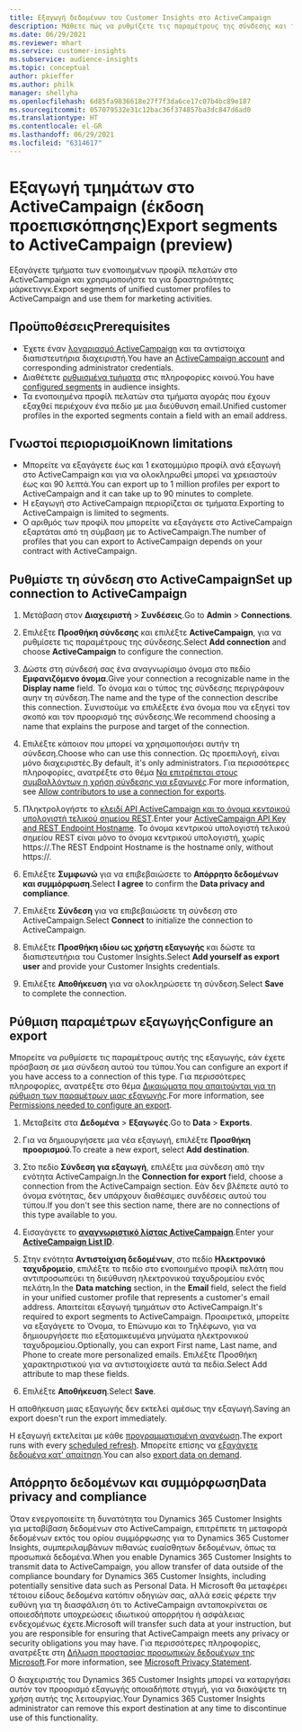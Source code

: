 ```yaml
---
title: Εξαγωγή δεδομένων του Customer Insights στο ActiveCampaign
description: Μάθετε πώς να ρυθμίζετε τις παραμέτρους της σύνδεσης και της εξαγωγής στο ActiveCampaign.
ms.date: 06/29/2021
ms.reviewer: mhart
ms.service: customer-insights
ms.subservice: audience-insights
ms.topic: conceptual
author: pkieffer
ms.author: philk
manager: shellyha
ms.openlocfilehash: 6d85fa9836618e27f7f3da6ce17c07b4bc89e187
ms.sourcegitcommit: 057079532e31c12bac36f374857ba3dc847d6ad0
ms.translationtype: HT
ms.contentlocale: el-GR
ms.lasthandoff: 06/29/2021
ms.locfileid: "6314617"
---
```

# <a name="export-segments-to-activecampaign-preview"></a><span data-ttu-id="50d48-103">Εξαγωγή τμημάτων στο ActiveCampaign (έκδοση προεπισκόπησης)</span><span class="sxs-lookup"><span data-stu-id="50d48-103">Export segments to ActiveCampaign (preview)</span></span>

<span data-ttu-id="50d48-104">Εξαγάγετε τμήματα των ενοποιημένων προφίλ πελατών στο ActiveCampaign και χρησιμοποιήστε τα για δραστηριότητες μάρκετινγκ.</span><span class="sxs-lookup"><span data-stu-id="50d48-104">Export segments of unified customer profiles to ActiveCampaign and use them for marketing activities.</span></span>

## <a name="prerequisites"></a><span data-ttu-id="50d48-105">Προϋποθέσεις</span><span class="sxs-lookup"><span data-stu-id="50d48-105">Prerequisites</span></span>

-   <span data-ttu-id="50d48-106">Έχετε έναν [λογαριασμό ActiveCampaign](https://www.activecampaign.com/) και τα αντίστοιχα διαπιστευτήρια διαχειριστή.</span><span class="sxs-lookup"><span data-stu-id="50d48-106">You have an [ActiveCampaign account](https://www.activecampaign.com/) and corresponding administrator credentials.</span></span>
-   <span data-ttu-id="50d48-107">Διαθέτετε [ρυθμισμένα τμήματα](segments.md) στις πληροφορίες κοινού.</span><span class="sxs-lookup"><span data-stu-id="50d48-107">You have [configured segments](segments.md) in audience insights.</span></span>
-   <span data-ttu-id="50d48-108">Τα ενοποιημένα προφίλ πελατών στα τμήματα αγοράς που έχουν εξαχθεί περιέχουν ένα πεδίο με μια διεύθυνση email.</span><span class="sxs-lookup"><span data-stu-id="50d48-108">Unified customer profiles in the exported segments contain a field with an email address.</span></span>

## <a name="known-limitations"></a><span data-ttu-id="50d48-109">Γνωστοί περιορισμοί</span><span class="sxs-lookup"><span data-stu-id="50d48-109">Known limitations</span></span>

- <span data-ttu-id="50d48-110">Μπορείτε να εξαγάγετε έως και 1 εκατομμύριο προφίλ ανά εξαγωγή στο ActiveCampaign και για να ολοκληρωθεί μπορεί να χρειαστούν έως και 90 λεπτά.</span><span class="sxs-lookup"><span data-stu-id="50d48-110">You can export up to 1 million profiles per export to ActiveCampaign and it can take up to 90 minutes to complete.</span></span>
- <span data-ttu-id="50d48-111">Η εξαγωγή στο ActiveCampaign περιορίζεται σε τμήματα.</span><span class="sxs-lookup"><span data-stu-id="50d48-111">Exporting to ActiveCampaign is limited to segments.</span></span>
- <span data-ttu-id="50d48-112">Ο αριθμός των προφίλ που μπορείτε να εξαγάγετε στο ActiveCampaign εξαρτάται από τη σύμβαση με το ActiveCampaign.</span><span class="sxs-lookup"><span data-stu-id="50d48-112">The number of profiles that you can export to ActiveCampaign depends on your contract with ActiveCampaign.</span></span>

## <a name="set-up-connection-to-activecampaign"></a><span data-ttu-id="50d48-113">Ρυθμίστε τη σύνδεση στο ActiveCampaign</span><span class="sxs-lookup"><span data-stu-id="50d48-113">Set up connection to ActiveCampaign</span></span>

1. <span data-ttu-id="50d48-114">Μετάβαση στον **Διαχειριστή** > **Συνδέσεις**.</span><span class="sxs-lookup"><span data-stu-id="50d48-114">Go to **Admin** > **Connections**.</span></span>

1. <span data-ttu-id="50d48-115">Επιλέξτε **Προσθήκη σύνδεσης** και επιλέξτε **ActiveCampaign**, για να ρυθμίσετε τις παραμέτρους της σύνδεσης.</span><span class="sxs-lookup"><span data-stu-id="50d48-115">Select **Add connection** and choose **ActiveCampaign** to configure the connection.</span></span>

1. <span data-ttu-id="50d48-116">Δώστε στη σύνδεσή σας ένα αναγνωρίσιμο όνομα στο πεδίο **Εμφανιζόμενο όνομα**.</span><span class="sxs-lookup"><span data-stu-id="50d48-116">Give your connection a recognizable name in the **Display name** field.</span></span> <span data-ttu-id="50d48-117">Το όνομα και ο τύπος της σύνδεσης περιγράφουν αυην τη σύνδεση.</span><span class="sxs-lookup"><span data-stu-id="50d48-117">The name and the type of the connection describe this connection.</span></span> <span data-ttu-id="50d48-118">Συνιστούμε να επιλέξετε ένα όνομα που να εξηγεί τον σκοπό και τον προορισμό της σύνδεσης.</span><span class="sxs-lookup"><span data-stu-id="50d48-118">We recommend choosing a name that explains the purpose and target of the connection.</span></span>

1. <span data-ttu-id="50d48-119">Επιλέξτε κάποιον που μπορεί να χρησιμοποιήσει αυτήν τη σύνδεση.</span><span class="sxs-lookup"><span data-stu-id="50d48-119">Choose who can use this connection.</span></span> <span data-ttu-id="50d48-120">Ως προεπιλογή, είναι μόνο διαχειριστές.</span><span class="sxs-lookup"><span data-stu-id="50d48-120">By default, it's only administrators.</span></span> <span data-ttu-id="50d48-121">Για περισσότερες πληροφορίες, ανατρέξτε στο θέμα [Να επιτρέπεται στους συμβαλλόντων η χρήση σύνδεσης για εξαγωγές](connections.md#allow-contributors-to-use-a-connection-for-exports).</span><span class="sxs-lookup"><span data-stu-id="50d48-121">For more information, see [Allow contributors to use a connection for exports](connections.md#allow-contributors-to-use-a-connection-for-exports).</span></span>

1. <span data-ttu-id="50d48-122">Πληκτρολογήστε το [κλειδί API ActiveCampaign και το όνομα κεντρικού υπολογιστή τελικού σημείου REST](https://help.activecampaign.com/hc/articles/207317590-Getting-started-with-the-API#how-to-obtain-your-activecampaign-api-url-and-key).</span><span class="sxs-lookup"><span data-stu-id="50d48-122">Enter your [ActiveCampaign API Key and REST Endpoint Hostname](https://help.activecampaign.com/hc/articles/207317590-Getting-started-with-the-API#how-to-obtain-your-activecampaign-api-url-and-key).</span></span> <span data-ttu-id="50d48-123">Το όνομα κεντρικού υπολογιστή τελικού σημείου REST είναι μόνο το όνομα κεντρικού υπολογιστή, χωρίς https://.</span><span class="sxs-lookup"><span data-stu-id="50d48-123">The REST Endpoint Hostname is the hostname only, without https://.</span></span> 

1. <span data-ttu-id="50d48-124">Επιλέξτε **Συμφωνώ** για να επιβεβαιώσετε το **Απόρρητο δεδομένων και συμμόρφωση**.</span><span class="sxs-lookup"><span data-stu-id="50d48-124">Select **I agree** to confirm the **Data privacy and compliance**.</span></span>

1. <span data-ttu-id="50d48-125">Επιλέξτε **Σύνδεση** για να επιβεβαιώσετε τη σύνδεση στο ActiveCampaign.</span><span class="sxs-lookup"><span data-stu-id="50d48-125">Select **Connect** to initialize the connection to ActiveCampaign.</span></span>

1. <span data-ttu-id="50d48-126">Επιλέξτε **Προσθήκη ιδίου ως χρήστη εξαγωγής** και δώστε τα διαπιστευτήρια του Customer Insights.</span><span class="sxs-lookup"><span data-stu-id="50d48-126">Select **Add yourself as export user** and provide your Customer Insights credentials.</span></span>

1. <span data-ttu-id="50d48-127">Επιλέξτε **Αποθήκευση** για να ολοκληρώσετε τη σύνδεση.</span><span class="sxs-lookup"><span data-stu-id="50d48-127">Select **Save** to complete the connection.</span></span>

## <a name="configure-an-export"></a><span data-ttu-id="50d48-128">Ρύθμιση παραμέτρων εξαγωγής</span><span class="sxs-lookup"><span data-stu-id="50d48-128">Configure an export</span></span>

<span data-ttu-id="50d48-129">Μπορείτε να ρυθμίσετε τις παραμέτρους αυτής της εξαγωγής, εάν έχετε πρόσβαση σε μια σύνδεση αυτού του τύπου.</span><span class="sxs-lookup"><span data-stu-id="50d48-129">You can configure an export if you have access to a connection of this type.</span></span> <span data-ttu-id="50d48-130">Για περισσότερες πληροφορίες, ανατρέξτε στο θέμα [Δικαιώματα που απαιτούνται για τη ρύθμιση των παραμέτρων μιας εξαγωγής](export-destinations.md#set-up-a-new-export).</span><span class="sxs-lookup"><span data-stu-id="50d48-130">For more information, see [Permissions needed to configure an export](export-destinations.md#set-up-a-new-export).</span></span>

1. <span data-ttu-id="50d48-131">Μεταβείτε στα **Δεδομένα** > **Εξαγωγές**.</span><span class="sxs-lookup"><span data-stu-id="50d48-131">Go to **Data** > **Exports**.</span></span>

1. <span data-ttu-id="50d48-132">Για να δημιουργήσετε μια νέα εξαγωγή, επιλέξτε **Προσθήκη προορισμού**.</span><span class="sxs-lookup"><span data-stu-id="50d48-132">To create a new export, select **Add destination**.</span></span>

1. <span data-ttu-id="50d48-133">Στο πεδίο **Σύνδεση για εξαγωγή**, επιλέξτε μια σύνδεση από την ενότητα ActiveCampaign.</span><span class="sxs-lookup"><span data-stu-id="50d48-133">In the **Connection for export** field, choose a connection from the ActiveCampaign section.</span></span> <span data-ttu-id="50d48-134">Εάν δεν βλέπετε αυτό το όνομα ενότητας, δεν υπάρχουν διαθέσιμες συνδέσεις αυτού του τύπου.</span><span class="sxs-lookup"><span data-stu-id="50d48-134">If you don't see this section name, there are no connections of this type available to you.</span></span>

1. <span data-ttu-id="50d48-135">Εισαγάγετε το [**αναγνωριστικό λίστας ActiveCampaign**](https://help.activecampaign.com/hc/articles/360000030559-How-to-create-a-list-in-ActiveCampaign).</span><span class="sxs-lookup"><span data-stu-id="50d48-135">Enter your [**ActiveCampaign List ID**](https://help.activecampaign.com/hc/articles/360000030559-How-to-create-a-list-in-ActiveCampaign).</span></span>    

3. <span data-ttu-id="50d48-136">Στην ενότητα **Αντιστοίχιση δεδομένων**, στο πεδίο **Ηλεκτρονικό ταχυδρομείο**, επιλέξτε το πεδίο στο ενοποιημένο προφίλ πελάτη που αντιπροσωπεύει τη διεύθυνση ηλεκτρονικού ταχυδρομείου ενός πελάτη.</span><span class="sxs-lookup"><span data-stu-id="50d48-136">In the **Data matching** section, in the **Email** field, select the field in your unified customer profile that represents a customer's email address.</span></span> <span data-ttu-id="50d48-137">Απαιτείται εξαγωγή τμημάτων στο ActiveCampaign.</span><span class="sxs-lookup"><span data-stu-id="50d48-137">It's required to export segments to ActiveCampaign.</span></span> <span data-ttu-id="50d48-138">Προαιρετικά, μπορείτε να εξαγάγετε το Όνομα, το Επώνυμο και το Τηλέφωνο, για να δημιουργήσετε πιο εξατομικευμένα μηνύματα ηλεκτρονικού ταχυδρομείου.</span><span class="sxs-lookup"><span data-stu-id="50d48-138">Optionally, you can export First name, Last name, and Phone to create more personalized emails.</span></span> <span data-ttu-id="50d48-139">Επιλέξτε Προσθήκη χαρακτηριστικού για να αντιστοιχίσετε αυτά τα πεδία.</span><span class="sxs-lookup"><span data-stu-id="50d48-139">Select Add attribute to map these fields.</span></span>

1. <span data-ttu-id="50d48-140">Επιλέξτε **Αποθήκευση**.</span><span class="sxs-lookup"><span data-stu-id="50d48-140">Select **Save**.</span></span>

<span data-ttu-id="50d48-141">Η αποθήκευση μιας εξαγωγής δεν εκτελεί αμέσως την εξαγωγή.</span><span class="sxs-lookup"><span data-stu-id="50d48-141">Saving an export doesn't run the export immediately.</span></span>

<span data-ttu-id="50d48-142">Η εξαγωγή εκτελείται με κάθε [προγραμματισμένη ανανέωση](system.md#schedule-tab).</span><span class="sxs-lookup"><span data-stu-id="50d48-142">The export runs with every [scheduled refresh](system.md#schedule-tab).</span></span> <span data-ttu-id="50d48-143">Μπορείτε επίσης να [εξαγάγετε δεδομένα κατ' απαίτηση](export-destinations.md#run-exports-on-demand).</span><span class="sxs-lookup"><span data-stu-id="50d48-143">You can also [export data on demand](export-destinations.md#run-exports-on-demand).</span></span> 


## <a name="data-privacy-and-compliance"></a><span data-ttu-id="50d48-144">Απόρρητο δεδομένων και συμμόρφωση</span><span class="sxs-lookup"><span data-stu-id="50d48-144">Data privacy and compliance</span></span>

<span data-ttu-id="50d48-145">Όταν ενεργοποιείτε τη δυνατότητα του Dynamics 365 Customer Insights για μεταβίβαση δεδομένων στο ActiveCampaign, επιτρέπετε τη μεταφορά δεδομένων εκτός του ορίου συμμόρφωσης για το Dynamics 365 Customer Insights, συμπεριλαμβάνων πιθανώς ευαίσθητων δεδομένων, όπως τα προσωπικά δεδομένα.</span><span class="sxs-lookup"><span data-stu-id="50d48-145">When you enable Dynamics 365 Customer Insights to transmit data to ActiveCampaign, you allow transfer of data outside of the compliance boundary for Dynamics 365 Customer Insights, including potentially sensitive data such as Personal Data.</span></span> <span data-ttu-id="50d48-146">Η Microsoft θα μεταφέρει τέτοιου είδους δεδομένα κατόπιν οδηγιών σας, αλλά εσείς φέρετε την ευθύνη για τη διασφάλιση ότι το ActiveCampaign ανταποκρίνεται σε οποιεσδήποτε υποχρεώσεις ιδιωτικού απορρήτου ή ασφάλειας ενδεχομένως έχετε.</span><span class="sxs-lookup"><span data-stu-id="50d48-146">Microsoft will transfer such data at your instruction, but you are responsible for ensuring that ActiveCampaign meets any privacy or security obligations you may have.</span></span> <span data-ttu-id="50d48-147">Για περισσότερες πληροφορίες, ανατρέξτε στη [Δήλωση προστασίας προσωπικών δεδομένων της Microsoft](https://go.microsoft.com/fwlink/?linkid=396732).</span><span class="sxs-lookup"><span data-stu-id="50d48-147">For more information, see [Microsoft Privacy Statement](https://go.microsoft.com/fwlink/?linkid=396732).</span></span>

<span data-ttu-id="50d48-148">Ο διαχειριστής του Dynamics 365 Customer Insights μπορεί να καταργήσει αυτόν τον προορισμό εξαγωγής οποιαδήποτε στιγμή, για να διακόψετε τη χρήση αυτής της λειτουργίας.</span><span class="sxs-lookup"><span data-stu-id="50d48-148">Your Dynamics 365 Customer Insights administrator can remove this export destination at any time to discontinue use of this functionality.</span></span>
